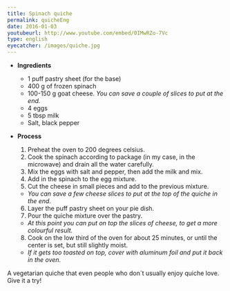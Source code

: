 ```yaml
---
title: Spinach quiche
permalink: quicheEng
date: 2016-01-03
youtubeurl: http://www.youtube.com/embed/0IMwRZo-7Vc
type: english
eyecatcher: /images/quiche.jpg
---
```





* **Ingredients**
  * 1 puff pastry sheet (for the base)
  * 400 g of frozen spinach
  * 100-150 g goat cheese. _You can save a couple of slices to put at the end._
  * 4 eggs
  * 5 tbsp milk 
  * Salt, black pepper

* **Process**
  1. Preheat the oven to 200 degrees celsius. 
  2. Cook the spinach according to package (in my case, in the microwave) and drain all the water carefully.
  3. Mix the eggs with salt and pepper, then add the milk and mix. 
  4. Add in the spinach to the egg mixture. 
  5. Cut the cheese in small pieces and add to the previous mixture. 
   - _You can save a few cheese slices to put at the top of the quiche in the end._
  6. Layer the puff pastry sheet on your pie dish. 
  7. Pour the quiche mixture over the pastry. 
   - _At this point you can put on top the slices of cheese, to get a more colourful result._
  8. Cook on the low third of the oven for about 25 minutes, or until the center is set, but still slightly moist. 
   - _If it gets too toasted on top, cover with aluminum foil and put it back in the oven._

A vegetarian quiche that even people who don´t usually enjoy quiche love. Give it a try!